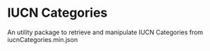 # IUCN Categories
An utility package to retrieve and manipulate IUCN Categories from iucnCategories.min.json
